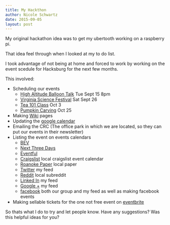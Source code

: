 ```yaml
---
title: My Hackthon
author: Nicole Schwartz
date: 2015-09-05
layout: post
---
```


My original hackathon idea was to get my ubertooth working on a raspberry pi.

That idea feel through when I looked at my to do list.

I took advantage of not being at home and forced to work by working on the event scedule for Hacksburg for the next few months.

This involved:
  * Scheduling our events
    * [High Altitude Balloon Talk](http://wiki.hacksburg.org/high_altitude_balloon_talk) Tue Sept 15 8pm
    * [Virginia Science Festival](http://wiki.hacksburg.org/va_science_fair) Sat Sept 26
    * [Tea 101 Class](http://wiki.hacksburg.org/tea_101_class) Oct 3
    * [Pumpkin Carving](http://wiki.hacksburg.org/pumpkin_carving) Oct 25
  * Making [Wiki](http://wiki.hacksburg.org/) pages
  * Updating the [google calendar](https://www.google.com/calendar/embed?src=hacksburg%40gmail.com&ctz=America/New_York)
  * Emailing the CRC (The office park in which we are located, so they can put our events in their newsletter)
  * Listing the event on events calendars
    * [BEV](https://www.bev.net/)
    * [Next Three Days](http://www.nextthreedays.com/)
    * [Eventful](http://eventful.com/events/new)
    * [Craigslist](http://blacksburg.craigslist.org) local craigslist event calendar
    * [Roanoke Paper](www.roanoke.com/calendar/) local paper
    * [Twitter](https://twitter.com/) my feed
    * [Reddit](https://www.reddit.com/r/blacksburg/) local subreddit
    * [Linked In](https://www.linkedin.com/) my feed
    * [Google +](https://plus.google.com/) my feed
    * [facebook](https://www.facebook.com/) both our group and my feed as well as making facebook events
  * Making sellable tickets for the one not free event on [eventbrite](https://www.eventbrite.com/)
  
So thats what I do to try and let people know. Have any suggestions? Was this helpful ideas for you?
